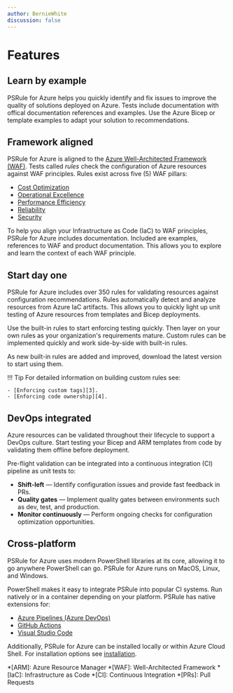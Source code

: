 ```yaml
---
author: BernieWhite
discussion: false
---
```


# Features

## Learn by example

PSRule for Azure helps you quickly identify and fix issues to improve the quality of solutions deployed on Azure.
Tests include documentation with offical documentation references and examples.
Use the Azure Bicep or template examples to adapt your solution to recommendations.

## Framework aligned

PSRule for Azure is aligned to the [Azure Well-Architected Framework (WAF)][2].
Tests called _rules_ check the configuration of Azure resources against WAF principles.
Rules exist across five (5) WAF pillars:

- [Cost Optimization][9]
- [Operational Excellence][10]
- [Performance Efficiency][11]
- [Reliability][12]
- [Security][13]

To help you align your Infrastructure as Code (IaC) to WAF principles, PSRule for Azure includes documentation.
Included are examples, references to WAF and product documentation.
This allows you to explore and learn the context of each WAF principle.

  [2]: https://learn.microsoft.com/azure/architecture/framework/
  [9]: en/rules/module.md#cost-optimization
  [10]: en/rules/module.md#operational-excellence
  [11]: en/rules/module.md#performance-efficiency
  [12]: en/rules/module.md#reliability
  [13]: en/rules/module.md#security

## Start day one

PSRule for Azure includes over 350 rules for validating resources against configuration recommendations.
Rules automatically detect and analyze resources from Azure IaC artifacts.
This allows you to quickly light up unit testing of Azure resources from templates and Bicep deployments.

Use the built-in rules to start enforcing testing quickly.
Then layer on your own rules as your organization's requirements mature.
Custom rules can be implemented quickly and work side-by-side with built-in rules.

As new built-in rules are added and improved, download the latest version to start using them.

!!! Tip
    For detailed information on building custom rules see:

    - [Enforcing custom tags][3].
    - [Enforcing code ownership][4].


## DevOps integrated

Azure resources can be validated throughout their lifecycle to support a DevOps culture.
Start testing your Bicep and ARM templates from code by validating them offline before deployment.

Pre-flight validation can be integrated into a continuous integration (CI) pipeline as unit tests to:

- **Shift-left** &mdash; Identify configuration issues and provide fast feedback in PRs.
- **Quality gates** &mdash; Implement quality gates between environments such as dev, test, and production.
- **Monitor continuously** &mdash; Perform ongoing checks for configuration optimization opportunities.

## Cross-platform

PSRule for Azure uses modern PowerShell libraries at its core,
allowing it to go anywhere PowerShell can go.
PSRule for Azure runs on MacOS, Linux, and Windows.

PowerShell makes it easy to integrate PSRule into popular CI systems.
Run natively or in a container depending on your platform.
PSRule has native extensions for:

- [Azure Pipelines (Azure DevOps)][5]
- [GitHub Actions][6]
- [Visual Studio Code][7]

Additionally, PSRule for Azure can be installed locally or within Azure Cloud Shell.
For installation options see [installation][8].

  [5]: https://marketplace.visualstudio.com/items?itemName=bewhite.ps-rule
  [6]: https://github.com/marketplace/actions/psrule
  [7]: https://marketplace.visualstudio.com/items?itemName=bewhite.psrule-vscode
  [8]: install-instructions.md

*[ARM]: Azure Resource Manager
*[WAF]: Well-Architected Framework
*[IaC]: Infrastructure as Code
*[CI]: Continuous Integration
*[PRs]: Pull Requests
